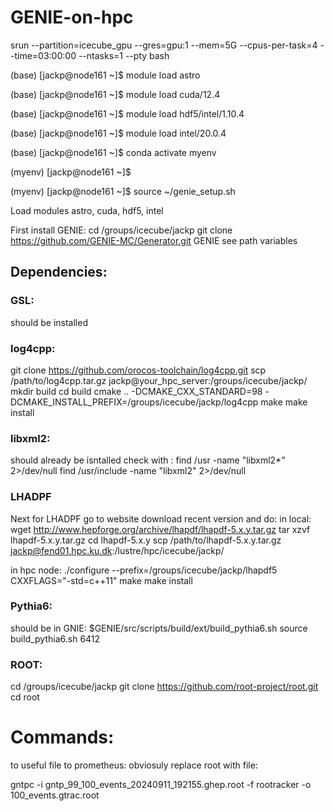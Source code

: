 # GENIE-on-hpc
srun --partition=icecube_gpu --gres=gpu:1 --mem=5G --cpus-per-task=4 --time=03:00:00 --ntasks=1 --pty bash


(base) [jackp@node161 ~]$ module load astro

(base) [jackp@node161 ~]$ module load cuda/12.4

(base) [jackp@node161 ~]$ module load hdf5/intel/1.10.4

(base) [jackp@node161 ~]$ module load intel/20.0.4

(base) [jackp@node161 ~]$ conda activate myenv

(myenv) [jackp@node161 ~]$ 

(myenv) [jackp@node161 ~]$ source ~/genie_setup.sh


Load modules astro, cuda, hdf5, intel

First install GENIE: 
cd /groups/icecube/jackp
git clone https://github.com/GENIE-MC/Generator.git GENIE
see path variables 

## Dependencies:
### GSL:
should be installed

### log4cpp:
git clone https://github.com/orocos-toolchain/log4cpp.git
scp /path/to/log4cpp.tar.gz jackp@your_hpc_server:/groups/icecube/jackp/
mkdir build
cd build
cmake .. -DCMAKE_CXX_STANDARD=98 -DCMAKE_INSTALL_PREFIX=/groups/icecube/jackp/log4cpp
make
make install

### libxml2:
should already be isntalled check with :
find /usr -name "libxml2*" 2>/dev/null
find /usr/include -name "libxml2" 2>/dev/null

### LHADPF
Next for LHADPF go to website download recent version and do:
in local:
wget http://www.hepforge.org/archive/lhapdf/lhapdf-5.x.y.tar.gz
tar xzvf lhapdf-5.x.y.tar.gz
cd lhapdf-5.x.y
scp /path/to/lhapdf-5.x.y.tar.gz jackp@fend01.hpc.ku.dk:/lustre/hpc/icecube/jackp/

in hpc node:
./configure --prefix=/groups/icecube/jackp/lhapdf5 CXXFLAGS="-std=c++11"
make
make install

### Pythia6:
should be in GNIE:
$GENIE/src/scripts/build/ext/build_pythia6.sh
source build_pythia6.sh 6412 


### ROOT:
cd /groups/icecube/jackp
git clone https://github.com/root-project/root.git
cd root



# Commands:
to useful file to prometheus:
obviosuly replace root with file:

gntpc -i gntp_99_100_events_20240911_192155.ghep.root -f rootracker -o 100_events.gtrac.root


